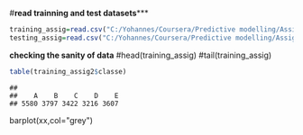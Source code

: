#****read trainning and test datasets*******


```r
training_assig=read.csv("C:/Yohannes/Coursera/Predictive modelling/Assignment/Training data.csv")
testing_assig=read.csv("C:/Yohannes/Coursera/Predictive modelling/Assignment/Testing data.csv")
```

********checking the sanity of data********
#head(training_assig)
#tail(training_assig)



```r
table(training_assig2$classe)
```

```
## 
##    A    B    C    D    E 
## 5580 3797 3422 3216 3607
```


barplot(xx,col="grey")
```

